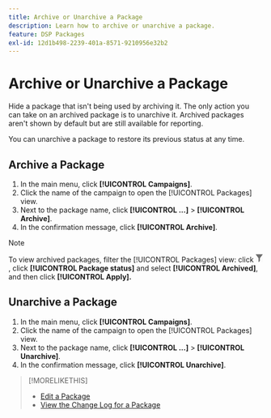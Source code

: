 ```yaml
---
title: Archive or Unarchive a Package
description: Learn how to archive or unarchive a package.
feature: DSP Packages
exl-id: 12d1b498-2239-401a-8571-9210956e32b2
---
```

# Archive or Unarchive a Package

Hide a package that isn't being used by archiving it. The only action you can take on an archived package is to unarchive it. Archived packages aren't shown by default but are still available for reporting.

You can unarchive a package to restore its previous status at any time.

## Archive a Package

1. In the main menu, click **[!UICONTROL Campaigns]**.
1. Click the name of the campaign to open the [!UICONTROL Packages] view.
1. Next to the package name, click  **[!UICONTROL ...]** > **[!UICONTROL Archive]**.
1. In the confirmation message, click **[!UICONTROL Archive]**.

>[!NOTE]
>
>To view archived packages, filter the [!UICONTROL Packages] view: click ![Filter button](/help/dsp/assets/filter.png), click **[!UICONTROL Package status]** and select **[!UICONTROL Archived]**, and then click **[!UICONTROL Apply].**

## Unarchive a Package

1. In the main menu, click **[!UICONTROL Campaigns]**.
1. Click the name of the campaign to open the [!UICONTROL Packages] view.
1. Next to the package name, click  **[!UICONTROL ...]** > **[!UICONTROL Unarchive]**.
1. In the confirmation message, click **[!UICONTROL Unarchive]**.

>[!MORELIKETHIS]
>
>* [Edit a Package](package-edit.md)
>* [View the Change Log for a Package](package-change-log.md)
